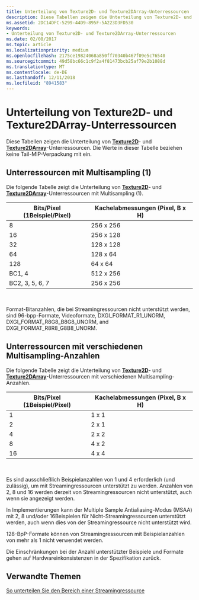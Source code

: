 ```yaml
---
title: Unterteilung von Texture2D- und Texture2DArray-Unterressourcen
description: Diese Tabellen zeigen die Unterteilung von Texture2D- und Texture2DArray-Unterressourcen.
ms.assetid: 2DC14DFC-5299-44D9-895F-5A223D3FD530
keywords:
- Unterteilung von Texture2D- und Texture2DArray-Unterressourcen
ms.date: 02/08/2017
ms.topic: article
ms.localizationpriority: medium
ms.openlocfilehash: 2175ce19824068a850ff70340b467f09e5c76540
ms.sourcegitcommit: 49d58bc66c1c9f2a4f81473bcb25af79e2b1088d
ms.translationtype: MT
ms.contentlocale: de-DE
ms.lasthandoff: 12/11/2018
ms.locfileid: "8941583"
---
```

# <a name="texture2d-and-texture2darray-subresource-tiling"></a>Unterteilung von Texture2D- und Texture2DArray-Unterressourcen


Diese Tabellen zeigen die Unterteilung von [**Texture2D**](https://msdn.microsoft.com/library/windows/desktop/ff471525)- und [**Texture2DArray**](https://msdn.microsoft.com/library/windows/desktop/ff471526)-Unterressourcen. Die Werte in dieser Tabelle beziehen keine Tail-MIP-Verpackung mit ein.

## <a name="span-idsubresources-with-multisample-counts-of-1spanspan-idsubresources-with-multisample-counts-of-1spanspan-idsubresources-with-multisample-counts-of-1spansubresources-with-multisample-counts-of-1"></a><span id="Subresources-with-multisample-counts-of-1"></span><span id="subresources-with-multisample-counts-of-1"></span><span id="SUBRESOURCES-WITH-MULTISAMPLE-COUNTS-OF-1"></span>Unterressourcen mit Multisampling (1)


Die folgende Tabelle zeigt die Unterteilung von [**Texture2D**](https://msdn.microsoft.com/library/windows/desktop/ff471525)- und [**Texture2DArray**](https://msdn.microsoft.com/library/windows/desktop/ff471526)-Unterressourcen mit Multisampling (1).

| Bits/Pixel (1Beispiel/Pixel) | Kachelabmessungen (Pixel, B x H) |
|-----------------------------|-------------------------------|
| 8                           | 256 x 256                       |
| 16                          | 256 x 128                       |
| 32                          | 128 x 128                       |
| 64                          | 128 x 64                        |
| 128                         | 64 x 64                         |
| BC1, 4                       | 512 x 256                       |
| BC2, 3, 5, 6, 7                 | 256 x 256                       |

 

Format-Bitanzahlen, die bei Streamingressourcen nicht unterstützt werden, sind 96-bpp-Formate, Videoformate, DXGI\_FORMAT\_R1\_UNORM, DXGI\_FORMAT\_R8G8\_B8G8\_UNORM, and DXGI\_FORMAT\_R8R8\_G8B8\_UNORM.

## <a name="span-idsubresources-with-various-multisample-countsspanspan-idsubresources-with-various-multisample-countsspanspan-idsubresources-with-various-multisample-countsspansubresources-with-various-multisample-counts"></a><span id="Subresources-with-various-multisample-counts"></span><span id="subresources-with-various-multisample-counts"></span><span id="SUBRESOURCES-WITH-VARIOUS-MULTISAMPLE-COUNTS"></span>Unterressourcen mit verschiedenen Multisampling-Anzahlen


Die folgende Tabelle zeigt die Unterteilung von [**Texture2D**](https://msdn.microsoft.com/library/windows/desktop/ff471525)- und [**Texture2DArray**](https://msdn.microsoft.com/library/windows/desktop/ff471526)-Unterressourcen mit verschiedenen Multisampling-Anzahlen.

| Bits/Pixel (1Beispiel/Pixel) | Kachelabmessungen (Pixel, B x H) |
|-----------------------------|-------------------------------|
| 1                           | 1 x 1                           |
| 2                           | 2 x 1                           |
| 4                           | 2 x 2                           |
| 8                           | 4 x 2                           |
| 16                          | 4 x 4                           |

 

Es sind ausschließlich Beispielanzahlen von 1 und 4 erforderlich (und zulässig), um mit Streamingressourcen unterstützt zu werden. Anzahlen von 2, 8 und 16 werden derzeit von Streamingressourcen nicht unterstützt, auch wenn sie angezeigt werden.

In Implementierungen kann der Multiple Sample Antialiasing-Modus (MSAA) mit 2, 8 und/oder 16Beispielen für Nicht-Streamingressourcen unterstützt werden, auch wenn dies von der Streamingressource nicht unterstützt wird.

128-BpP-Formate können von Streamingressourcen mit Beispielanzahlen von mehr als 1 nicht verwendet werden.

Die Einschränkungen bei der Anzahl unterstützter Beispiele und Formate gehen auf Hardwareinkonsistenzen in der Spezifikation zurück.

## <a name="span-idrelated-topicsspanrelated-topics"></a><span id="related-topics"></span>Verwandte Themen


[So unterteilen Sie den Bereich einer Streamingressource](how-a-streaming-resource-s-area-is-tiled.md)

 

 




